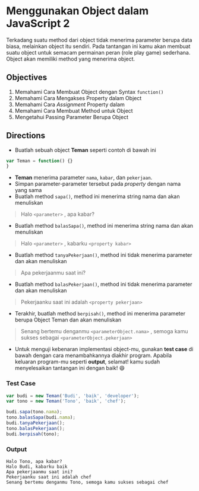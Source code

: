 # Menggunakan Object dalam JavaScript 2

Terkadang suatu method dari object tidak menerima parameter berupa data biasa, melainkan object itu sendiri. Pada tantangan ini kamu akan membuat suatu object untuk semacam permainan peran (role play game) sederhana. Object akan memiliki method yang menerima object.

## Objectives

1. Memahami Cara Membuat Object dengan Syntax `function()`
2. Memahami Cara Mengakses Property dalam Object
3. Memahami Cara *Assignment* Property dalam 
4. Memahami Cara Membuat Method untuk Object
5. Mengetahui Passing Parameter Berupa Object

## Directions

- Buatlah sebuah object **Teman** seperti contoh di bawah ini

```javascript 
var Teman = function() {}
}
```

- **Teman** menerima parameter `nama`, `kabar`, dan `pekerjaan`.
- Simpan parameter-parameter tersebut pada *property* dengan nama yang sama
- Buatlah method `sapa()`, method ini menerima string nama dan akan menuliskan

> Halo `<parameter>` , apa kabar?

- Buatlah method `balasSapa()`, method ini menerima string nama dan akan menuliskan

> Halo `<parameter>` , kabarku `<property kabar>`

- Buatlah method `tanyaPekerjaan()`, method ini tidak menerima parameter dan akan menuliskan

> Apa pekerjaanmu saat ini?

- Buatlah method `balasPekerjaan()`, method ini tidak menerima parameter dan akan menuliskan

> Pekerjaanku saat ini adalah `<property pekerjaan>`

- Terakhir, buatlah method `berpisah()`, method ini menerima parameter berupa Object Teman dan akan menuliskan

> Senang bertemu denganmu `<parameterObject.nama>` , semoga kamu sukses sebagai `<parameterObject.pekerjaan>`

- Untuk menguji kebenaran implementasi object-mu, gunakan **test case** di bawah dengan cara menambahkannya diakhir program. Apabila keluaran program-mu seperti **output**, selamat! kamu sudah menyelesaikan tantangan ini dengan baik! :smile:


### Test Case

```javascript
var budi = new Teman('Budi', 'baik', 'developer');
var tono = new Teman('Tono', 'baik', 'chef');

budi.sapa(tono.nama);
tono.balasSapa(budi.nama);
budi.tanyaPekerjaan();
tono.balasPekerjaan();
budi.berpisah(tono);
```

### Output

```
Halo Tono, apa kabar?
Halo Budi, kabarku baik
Apa pekerjaanmu saat ini? 
Pekerjaanku saat ini adalah chef
Senang bertemu denganmu Tono, semoga kamu sukses sebagai chef
```
